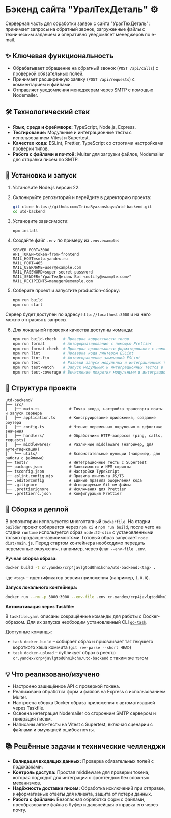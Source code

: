 # Бэкенд сайта "УралТехДеталь" ⚙️

Серверная часть для обработки заявок с сайта "УралТехДеталь": принимает запросы на обратный звонок,
загруженные файлы с техническим заданием и оперативно уведомляет менеджеров по e-mail.

## ✨ Ключевая функциональность

- Обрабатывает обращение на обратный звонок (`POST /api/calls`) с проверкой обязательных полей.
- Принимает расширенную заявку (`POST /api/requests`) с комментарием и файлами.
- Отправляет уведомления менеджерам через SMTP с помощью Nodemailer.

## 🛠️ Технологический стек

- **Язык, среда и фреймворк:** TypeScript, Node.js, Express.
- **Тестирование:** Модульные и интеграционные тесты с использованием Vitest и Supertest.
- **Качество кода:** ESLint, Prettier, TypeScript со строгими настройками проверки типов.
- **Работа с файлами и почтой:** Multer для загрузки файлов, Nodemailer для отправки писем по SMTP.

## 🚀 Установка и запуск

1. Установите Node.js версии 22.
2. Склонируйте репозиторий и перейдите в директорию проекта:

   ```bash
   git clone https://github.com/IrinaRyazanskaya/utd-backend.git
   cd utd-backend
   ```

3. Установите зависимости:

   ```bash
   npm install
   ```

4. Создайте файл `.env` по примеру из `.env.example`:

   ```text
   SERVER_PORT=3000
   API_TOKEN=token-from-frontend
   MAIL_HOST=smtp.yandex.ru
   MAIL_PORT=465
   MAIL_USERNAME=user@example.com
   MAIL_PASSWORD=super-secret-password
   MAIL_SENDER="УралТехДеталь Бот <notify@example.com>"
   MAIL_RECIPIENTS=manager@example.com
   ```

5. Соберите проект и запустите production-сборку:

   ```bash
   npm run build
   npm run start
   ```

Сервер будет доступен по адресу `http://localhost:3000` и на него можно отправлять запросы.

6. Для локальной проверки качества доступны команды:

   ```bash
   npm run build-check   # Проверка корректности типов
   npm run format        # Автоформатирование с помощью Prettier
   npm run format-check  # Проверка правильности форматирования с помощью Prettier
   npm run lint          # Проверка кода линтером ESLint
   npm run lint-fix      # Автоисправление замечаний ESLint
   npm run test          # Разовый запуск модульных и интеграционных тестов
   npm run test-watch    # Запуск модульных и интеграционных тестов в watch режиме
   npm run test-coverage # Вычисление покрытия модульными и интеграционными тестами
   ```

## 📁 Структура проекта

```text
utd-backend/
├── src/
│   ├── main.ts             # Точка входа, настройка транспорта почты и запуск сервера
│   ├── application.ts      # Конструирование приложения, создание роутера
│   ├── config.ts           # Чтение переменных окружения и дефолтные значения
│   ├── handlers/           # Обработчики HTTP-запросов (ping, calls, requests)
│   ├── middlewares/        # Различные middleware (например, для аутентификации)
│   └── utils/              # Вспомогательные функции (например, для работы с файлами)
├── tests/                  # Интеграционные тесты с Supertest
├── package.json            # Зависимости и NPM-скрипты
├── tsconfig.json           # Настройки TypeScript
├── eslint.config.mjs       # Правила линтинга JS/TS
├── .editorconfig           # Единые правила оформления кода
├── .gitignore              # Игнорируемые Git-ом файлы
├── .prettierignore         # Исключения для Prettier
└── .prettierrc.json        # Конфигурация Prettier
```

## 🐳 Сборка и деплой

В репозитории используется многоэтапный `Dockerfile`. На стадии `builder` проект собирается через
`npm ci` и `npm run build`, после чего на стадии `runtime` используется образ `node:22-slim` с
установленными только продакшн-зависимостями. Готовый образ запускает `node dist/main.js`. Перед
стартом контейнера необходимо передать переменные окружения, например, через флаг `--env-file .env`.

**Ручная сборка образа:**

```bash
docker build -t cr.yandex/crp4javlgtod0hm1kcho/utd-backend:<tag> .
```

где `<tag>` – идентификатор версии приложения (например, `1.0.0`).

**Запуск локального контейнера:**

```bash
docker run --rm -p 3000:3000 --env-file .env cr.yandex/crp4javlgtod0hm1kcho/utd-backend:<tag>
```

**Автоматизация через Taskfile:**

В `taskfile.yaml` описаны сокращённые команды для работы с Docker-образом. Для их запуска необходим
установленный CLI [`go-task`](https://taskfile.dev).

Доступные команды:

- `task docker-build` – собирает образ и присваивает тэг текущего короткого хэша коммита
  (`git rev-parse --short HEAD`)
- `task docker-upload` – публикует образ в реестр `cr.yandex/crp4javlgtod0hm1kcho/utd-backend` с
  таким же тэгом

## 💡 Что реализовано/изучено

- Настроено защищённое API с проверкой токена.
- Реализована обработка форм и файлов на Express с использованием Multer.
- Настроена сборка Docker образа приложения с автоматизацией через Taskfile.
- Освоена интеграция Nodemailer со сторонним SMTP сервером и генерация писем.
- Написаны авто-тесты на Vitest с Supertest, включая сценарии с файлами и эмуляцией ошибок почты.

## 📚 Решённые задачи и технические челленджи

- **Валидация входящих данных:** Проверка обязательных полей с подсказками.
- **Контроль доступа:** Простая middleware для проверки токена, которая подходит для интеграции с
  фронтендом без сложных механизмов.
- **Надёжность доставки писем:** Обработка исключений при отправке, информативные ответы для
  клиента, защита от потери данных.
- **Работа с файлами:** Безопасная обработка форм с файлами, преобразование файла в буфер и
  дальнейшая отправка его через почту.
